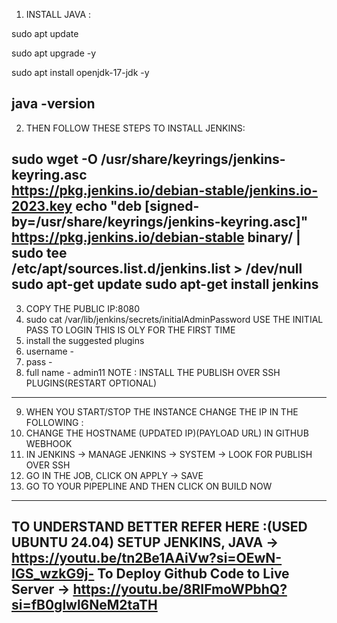 1) INSTALL JAVA :

sudo apt update

sudo apt upgrade -y

sudo apt install openjdk-17-jdk -y

java -version
--------------------------------------------------------------------
2) THEN FOLLOW THESE STEPS TO INSTALL JENKINS: 

sudo wget -O /usr/share/keyrings/jenkins-keyring.asc \
  https://pkg.jenkins.io/debian-stable/jenkins.io-2023.key
echo "deb [signed-by=/usr/share/keyrings/jenkins-keyring.asc]" \
  https://pkg.jenkins.io/debian-stable binary/ | sudo tee \
  /etc/apt/sources.list.d/jenkins.list > /dev/null
sudo apt-get update
sudo apt-get install jenkins
----------------------------------------------------------------------

3) COPY THE PUBLIC IP:8080
4) sudo cat /var/lib/jenkins/secrets/initialAdminPassword USE THE INITIAL PASS TO LOGIN THIS IS OLY FOR THE FIRST TIME
5) install the suggested plugins
6) username - 
7) pass - 
8) full name - admin11
NOTE : INSTALL THE PUBLISH OVER SSH PLUGINS(RESTART OPTIONAL) 
-----------------------------------------------------------------------

9) WHEN YOU START/STOP THE INSTANCE CHANGE THE IP IN THE FOLLOWING :
10) CHANGE THE HOSTNAME (UPDATED IP)(PAYLOAD URL) IN GITHUB WEBHOOK
11) IN JENKINS -> MANAGE JENKINS -> SYSTEM -> LOOK FOR PUBLISH OVER SSH
12) GO IN THE JOB, CLICK ON APPLY -> SAVE
13) GO TO YOUR PIPEPLINE AND THEN CLICK ON BUILD NOW
----------------------------------------------------------------------
TO UNDERSTAND BETTER REFER HERE :(USED UBUNTU 24.04)
SETUP JENKINS, JAVA -> https://youtu.be/tn2Be1AAiVw?si=OEwN-IGS_wzkG9j-
To Deploy Github Code to Live Server -> https://youtu.be/8RIFmoWPbhQ?si=fB0glwl6NeM2taTH
--------------------------------------------------------------------------------------------------
